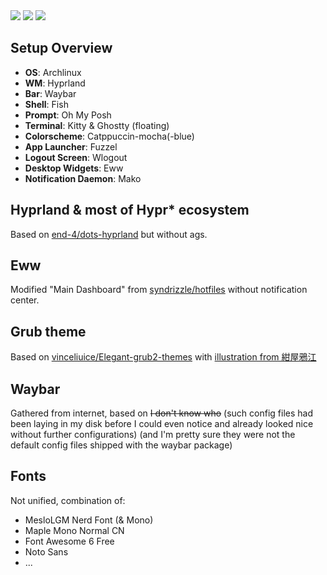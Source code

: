 <img src="https://github.com/Uyanide/dotfiles/blob/main/.chores/desktop.jpg?raw=true"/>
<img src="https://github.com/Uyanide/dotfiles/blob/main/.chores/tiling.jpg?raw=true"/>
<img src="https://github.com/Uyanide/dotfiles/blob/main/.chores/grub.jpg?raw=true"/>

## Setup Overview

-   **OS**: Archlinux
-   **WM**: Hyprland
-   **Bar**: Waybar
-   **Shell**: Fish
-   **Prompt**: Oh My Posh
-   **Terminal**: Kitty & Ghostty (floating)
-   **Colorscheme**: Catppuccin-mocha(-blue)
-   **App Launcher**: Fuzzel
-   **Logout Screen**: Wlogout
-   **Desktop Widgets**: Eww
-   **Notification Daemon**: Mako

## Hyprland & most of Hypr\* ecosystem

Based on [end-4/dots-hyprland](https://github.com/end-4/dots-hyprland) but without ags.

## Eww

Modified "Main Dashboard" from [syndrizzle/hotfiles](https://github.com/syndrizzle/hotfiles/tree/bspwm) without notification center.

## Grub theme

Based on [vinceliuice/Elegant-grub2-themes](https://github.com/vinceliuice/Elegant-grub2-themes) with [illustration from 紺屋鴉江](https://www.pixiv.net/artworks/119683453)

## Waybar

Gathered from internet, based on <s>I don't know who</s> (such config files had been laying in my disk before I could even notice and already looked nice without further configurations) (and I'm pretty sure they were not the default config files shipped with the waybar package)

## Fonts

Not unified, combination of:

-   MesloLGM Nerd Font (& Mono)
-   Maple Mono Normal CN
-   Font Awesome 6 Free
-   Noto Sans
-   ...
